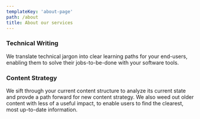 ```yaml
---
templateKey: 'about-page'
path: /about
title: About our services
---
```

### Technical Writing
We translate technical jargon into clear learning paths for your end-users, enabling them to solve their jobs-to-be-done with your software tools.

### Content Strategy
We sift through your current content structure to analyze its current state and provde a path forward for new content strategy. We also weed out older content with less of a useful impact, to enable users to find the clearest, most up-to-date information.

